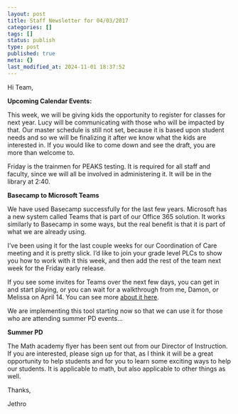 ```yaml
---
layout: post
title: Staff Newsletter for 04/03/2017
categories: []
tags: []
status: publish
type: post
published: true
meta: {}
last_modified_at: 2024-11-01 18:37:52
---
```


Hi Team,


**Upcoming Calendar Events:**


This week, we will be giving kids the opportunity to register for classes for next year. Lucy will be communicating with those who will be impacted by that. Our master schedule is still not set, because it is based upon student needs and so we will be finalizing it after we know what the kids are interested in. If you would like to come down and see the draft, you are more than welcome to.


Friday is the trainmen for PEAKS testing. It is required for all staff and faculty, since we will all be involved in administering it. It will be in the library at 2:40.


**Basecamp to Microsoft Teams**


We have used Basecamp successfully for the last few years. Microsoft has a new system called Teams that is part of our Office 365 solution. It works similarly to Basecamp in some ways, but the real benefit is that it is part of what we are already using.


I’ve been using it for the last couple weeks for our Coordination of Care meeting and it is pretty slick. I’d like to join your grade level PLCs to show you how to work with it this week, and then add the rest of the team next week for the Friday early release.


If you see some invites for Teams over the next few days, you can get in and start playing, or you can wait for a walkthrough from me, Damon, or Melissa on April 14. You can see more 
[about it here](https://blogs.office.com/2016/11/02/introducing-microsoft-teams-the-chat-based-workspace-in-office-365/).


We are implementing this tool starting now so that we can use it for those who are attending summer PD events…


**Summer PD**


The Math academy flyer has been sent out from our Director of Instruction. If you are interested, please sign up for that, as I think it will be a great opportunity to help students and for you to learn some exciting ways to help our students. It is applicable to math, but also applicable to other things as well.


Thanks,


Jethro
